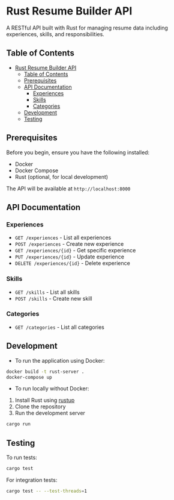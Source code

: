# Rust Resume Builder API

A RESTful API built with Rust for managing resume data including experiences, skills, and responsibilities.

## Table of Contents

- [Rust Resume Builder API](#rust-resume-builder-api)
  - [Table of Contents](#table-of-contents)
  - [Prerequisites](#prerequisites)
  - [API Documentation](#api-documentation)
    - [Experiences](#experiences)
    - [Skills](#skills)
    - [Categories](#categories)
  - [Development](#development)
  - [Testing](#testing)

## Prerequisites

Before you begin, ensure you have the following installed:

- Docker
- Docker Compose
- Rust (optional, for local development)

The API will be available at `http://localhost:8000`

## API Documentation

### Experiences

- `GET /experiences` - List all experiences
- `POST /experiences` - Create new experience
- `GET /experiences/{id}` - Get specific experience
- `PUT /experiences/{id}` - Update experience
- `DELETE /experiences/{id}` - Delete experience

### Skills

- `GET /skills` - List all skills
- `POST /skills` - Create new skill

### Categories

- `GET /categories` - List all categories

## Development

- To run the application using Docker:

```bash
docker build -t rust-server .
docker-compose up
```

- To run locally without Docker:

1. Install Rust using [rustup](https://rustup.rs/)
2. Clone the repository
3. Run the development server

```bash
cargo run
```

## Testing

To run tests:

```bash
cargo test
```

For integration tests:

```bash
cargo test -- --test-threads=1
